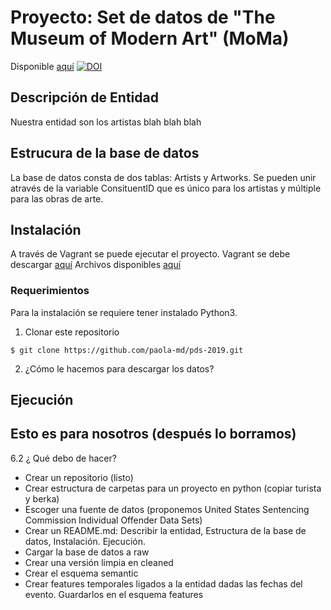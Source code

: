 # Proyecto: Set de datos de "The Museum of Modern Art" (MoMa) 
Disponible [aquí](https://github.com/MuseumofModernArt/collection)
[![DOI](https://zenodo.org/badge/doi/10.5281/zenodo.3524700.svg)](http://dx.doi.org/10.5281/zenodo.3524700)

## Descripción de Entidad
Nuestra entidad son los artistas blah blah blah

## Estrucura de la base de datos
La base de datos consta de dos tablas: Artists y Artworks.
Se pueden unir através de la variable ConsituentID que es único para los artistas y múltiple para las obras de arte.

## Instalación
A través de Vagrant se puede ejecutar el proyecto. 
Vagrant se debe descargar [aquí](https://www.vagrantup.com/downloads.html)
Archivos disponibles [aquí](https://github.com/ITAM-DS/programming-for-data-science-2019/tree/master/vagrant-ds)

### Requerimientos
Para la instalación se requiere tener instalado Python3.

1. Clonar este repositorio 
```
$ git clone https://github.com/paola-md/pds-2019.git
```
2. ¿Cómo le hacemos para descargar los datos?


## Ejecución



## Esto es para nosotros (después lo borramos)
6.2 ¿ Qué debo de hacer?
* Crear un repositorio (listo)
* Crear estructura de carpetas para un proyecto en python (copiar turista y berka)
* Escoger una fuente de datos (proponemos United States Sentencing Commission Individual Offender Data Sets)
* Crear un README.md: Describir la entidad, Estructura de la base de
datos, Instalación. Ejecución.
* Cargar la base de datos a raw
* Crear una versión limpia en cleaned
* Crear el esquema semantic
* Crear features temporales ligados a la entidad dadas las fechas del
evento. Guardarlos en el esquema features
